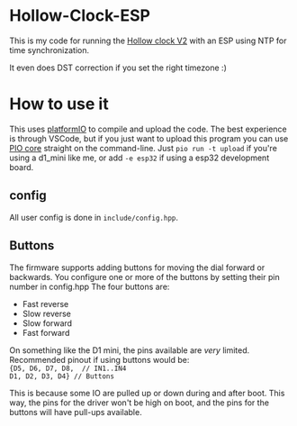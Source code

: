 ﻿# Hollow-Clock-ESP

This is my code for running the [Hollow clock V2](https://www.thingiverse.com/thing:4761858)
with an ESP using NTP for time synchronization.

It even does DST correction if you set the right timezone :)


# How to use it
This uses [platformIO](https://platformio.org/platformio-ide) to compile and upload the code. 
The best experience is through VSCode, but if you just want to upload this program you can use [PIO
core](https://docs.platformio.org/en/latest/core/installation.html#installer-script)
straight on the command-line. 
Just `pio run -t upload` if you're using a d1_mini like me, or add `-e esp32` if
using a esp32 development board.

## config
All user config is done in `include/config.hpp`.

## Buttons
The firmware supports adding buttons for moving the dial forward or backwards.
You configure one or more of the buttons by setting their pin number in config.hpp
The four buttons are:
- Fast reverse
- Slow reverse
- Slow forward
- Fast forward

On something like the D1 mini, the pins available are *very* limited.
Recommended pinout if using buttons would be:  
`{D5, D6, D7, D8,  // IN1..IN4 `  
`D1, D2, D3, D4} // Buttons`  

This is because some IO are pulled up or down during and after boot. This way, the pins for the driver won't be high on boot, and the pins for the buttons will have pull-ups available. 
